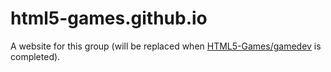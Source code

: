 html5-games.github.io
=====================

A website for this group (will be replaced when [HTML5-Games/gamedev](https://github.com/HTML5-Games/gamedev) is completed).
